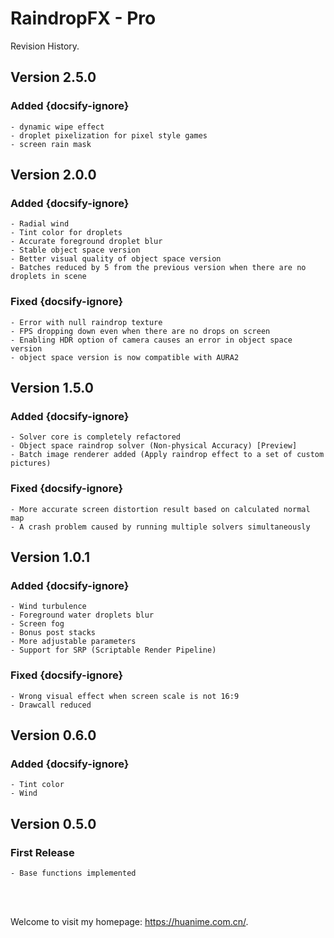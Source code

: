 # RaindropFX - Pro

Revision History.

## Version 2.5.0
### Added {docsify-ignore}
	- dynamic wipe effect
	- droplet pixelization for pixel style games
	- screen rain mask

## Version 2.0.0
### Added {docsify-ignore}
	- Radial wind
	- Tint color for droplets
	- Accurate foreground droplet blur
	- Stable object space version
	- Better visual quality of object space version
	- Batches reduced by 5 from the previous version when there are no droplets in scene

### Fixed {docsify-ignore}
	- Error with null raindrop texture
	- FPS dropping down even when there are no drops on screen
	- Enabling HDR option of camera causes an error in object space version
	- object space version is now compatible with AURA2

## Version 1.5.0
### Added {docsify-ignore}
	- Solver core is completely refactored
	- Object space raindrop solver (Non-physical Accuracy) [Preview]
	- Batch image renderer added (Apply raindrop effect to a set of custom pictures)

### Fixed {docsify-ignore}
	- More accurate screen distortion result based on calculated normal map
	- A crash problem caused by running multiple solvers simultaneously

## Version 1.0.1
### Added {docsify-ignore}
	- Wind turbulence
	- Foreground water droplets blur
	- Screen fog
	- Bonus post stacks
	- More adjustable parameters
	- Support for SRP (Scriptable Render Pipeline)

### Fixed {docsify-ignore}
	- Wrong visual effect when screen scale is not 16:9
	- Drawcall reduced
	
## Version 0.6.0
### Added {docsify-ignore}
	- Tint color
	- Wind

## Version 0.5.0
### First Release
	- Base functions implemented

</br>
</br>

Welcome to visit my homepage: https://huanime.com.cn/.